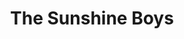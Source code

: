 ---
title: The Sunshine Boys
year: 1978
opening_date: 1978-11-24
closing_date: 1978-12-09
layout: productions
image:
image_caption:
image_credit:
playbill: 
category: 
Theatre: Theatre Jacksonville
Venue: Little Theatre
cast:
  Willie Clark: Jay Harder
  Ben Silverman: Russ Kirk
  Al Lewis: George Durney
  Patient: Emanuel Ehrlich
  TV Director: Doug Thomas
  Eddie: Pam Jackson
  Announcer: Joe Mullarkey
  Nurse: Missy Crutchfield
  Registered Nurse: Barbara Stillson
crew:
  Director: Robert Knowles
  Scene Design: Norman Miller
  Stage Manager: Barbara Stillson
  Assistant Stage Manager: Pam Jackson
  Properties:
    - Nancy Blocksidge
    - Valerie Hall
  Light Technician: Steven Fessler
  Sound Technicians:
    - John Hein
    - Rick Mull
  Grips:
    - Harriette Floyd
    - Tom Heffernan
    - John Hein
    - Dick Kerekes
    - Jane Kirk
    - Rick Mull
    - Thom Scoggins
  Set Construction:
    - Valerie Hall
    - Tom Heffernan
    - Pam Jackson
    - Jane Kirk
  Costumes:
    - Gert Berman
    - Nancy Kaye
  Publicity: Diane Somerville
  Box Office: Barbara Stillson
external_links:
---